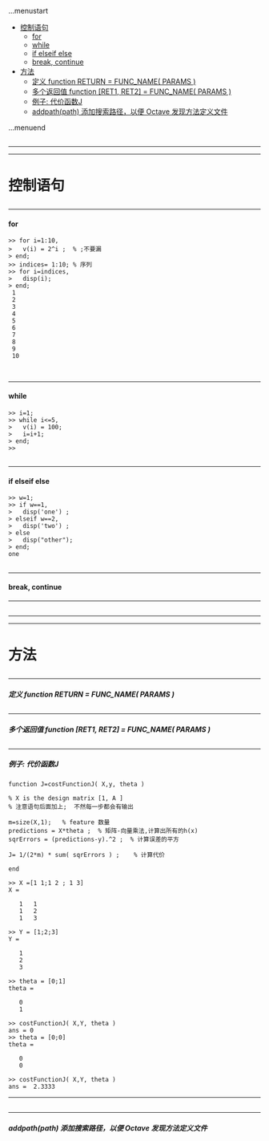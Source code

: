 ...menustart

 - [控制语句](#ea5302a4c0247998e1de210b879bef5f)
     - [for](#d55669822f1a8cf72ec1911e462a54eb)
     - [while](#901889f4f34f8ca18ac2f53d1fed346e)
     - [if  elseif else](#14fdbb00ba740a5e6e2ebb154af73572)
     - [break, continue](#e431a54db2dbf8b6dd89898db017fce2)
 - [方法](#ea340b9dda8b893ddf2d9176220aac32)
     - [定义 function RETURN = FUNC_NAME( PARAMS )](#f7c1ab0d7de72d584ef32e3bfcc9655f)
     - [多个返回值 function \[RET1, RET2\] = FUNC_NAME( PARAMS )](#962022740b9969866c7e970cc43c2f59)
     - [例子: 代价函数J](#71db28af5c0579013c3ed99662d36a77)
     - [addpath(path) 添加搜索路径，以便 Octave 发现方法定义文件](#d21b656001498d6544c47c1a617bf4a1)

...menuend


<h2 id="ea5302a4c0247998e1de210b879bef5f"></h2>

-----
-----

# 控制语句

<h2 id="d55669822f1a8cf72ec1911e462a54eb"></h2>

-----

#### for
```
>> for i=1:10,
>   v(i) = 2^i ;  % ;不要漏
> end;
>> indices= 1:10; % 序列
>> for i=indices,
>   disp(i);
> end;
 1
 2
 3
 4
 5
 6
 7
 8
 9
 10
 
```

<h2 id="901889f4f34f8ca18ac2f53d1fed346e"></h2>

-----

#### while
```
>> i=1;
>> while i<=5,
>   v(i) = 100;
>   i=i+1;
> end;
>> 
```

<h2 id="14fdbb00ba740a5e6e2ebb154af73572"></h2>

-----

#### if  elseif else
```
>> w=1;
>> if w==1,
>   disp('one') ;
> elseif w==2,
>   disp('two') ;
> else
>   disp("other");
> end;
one
```

<h2 id="e431a54db2dbf8b6dd89898db017fce2"></h2>

-----

#### break, continue
---
<h2 id="ea340b9dda8b893ddf2d9176220aac32"></h2>

-----
-----

# 方法

<h2 id="f7c1ab0d7de72d584ef32e3bfcc9655f"></h2>

-----

##### 定义 function RETURN = FUNC_NAME( PARAMS )

<h2 id="962022740b9969866c7e970cc43c2f59"></h2>

-----

##### 多个返回值 function [RET1, RET2] = FUNC_NAME( PARAMS )

<h2 id="71db28af5c0579013c3ed99662d36a77"></h2>

-----

##### 例子: 代价函数J

```
function J=costFunctionJ( X,y, theta )

% X is the design matrix [1, A ]
% 注意语句后面加上;  不然每一步都会有输出

m=size(X,1);   % feature 数量
predictions = X*theta ;  % 矩阵-向量乘法,计算出所有的h(x)
sqrErrors = (predictions-y).^2 ;  % 计算误差的平方

J= 1/(2*m) * sum( sqrErrors ) ;    % 计算代价

end
```

```
>> X =[1 1;1 2 ; 1 3]
X =

   1   1
   1   2
   1   3

>> Y = [1;2;3]
Y =

   1
   2
   3

>> theta = [0;1]
theta =

   0
   1

>> costFunctionJ( X,Y, theta )
ans = 0
>> theta = [0;0]
theta =

   0
   0

>> costFunctionJ( X,Y, theta )
ans =  2.3333

```
---
<h2 id="d21b656001498d6544c47c1a617bf4a1"></h2>

-----

##### addpath(path) 添加搜索路径，以便 Octave 发现方法定义文件

